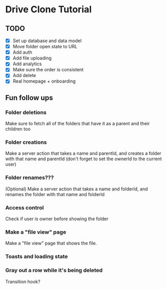 # Drive Clone Tutorial

## TODO

- [x] Set up database and data model
- [x] Move folder open state to URL
- [x] Add auth
- [x] Add file uploading
- [x] Add analytics
- [x] Make sure the order is consistent
- [x] Add delete
- [x] Real homepage + onboarding

## Fun follow ups

### Folder deletions

Make sure to fetch all of the folders that have it as a parent and their children too

### Folder creations

Make a server action that takes a name and parentId, and creates a folder with that name and parentId (don't forget to set the ownerId to the current user)

### Folder renames???

(Optional) Make a server action that takes a name and folderId, and renames the folder with that name and folderId

### Access control

Check if user is owner before showing the folder

### Make a "file view" page

Make a "file view" page that shows the file.

### Toasts and loading state

### Gray out a row while it's being deleted

Transition hook?
